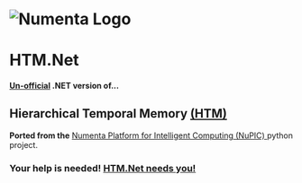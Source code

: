 # ![Numenta Logo](http://numenta.org/images/numenta-icon128.png)  
# HTM.Net

#### [Un-official](https://github.com/numenta/htm.java/issues/193)  **.NET** version of...
## Hierarchical Temporal Memory [(HTM)](http://numenta.com/learn/principles-of-hierarchical-temporal-memory.html)

**Ported from the** [Numenta Platform for Intelligent Computing (NuPIC) ](https://github.com/numenta/nupic) python project.

<a name="needHelp"></a>
### Your help is needed! [HTM.Net needs you!](https://github.com/zuntara/htm.net/wiki/helpneeded)

